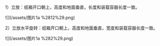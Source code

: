 1）立放：纸箱开口朝上，高度和地面垂直，长度和装载容器长度一致。

![](/assets/图片1a %2812%29.png)

2）立放水平旋转：纸箱开口朝上，高度和地面垂直，宽度和装载容器长度一致。

![](/assets/图片1a %282%29.png)


